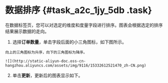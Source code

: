 # 数据排序 {#task_a2c_1jy_5db .task}

在数据标签页，您可以对选定的维度和度量字段进行排序。图表会根据选定的排序结果展示数据的走向。

1.   选择**订单数量**，单击字段后面的小三角图标，如下图所示。 

    向上的三角图标为升序，向下的三角图标为降序。

    ![](http://static-aliyun-doc.oss-cn-hangzhou.aliyuncs.com/assets/img/9116/15332612521470_zh-CN.png)

2.   单击**更新**，更新后的图表显示如下。 

